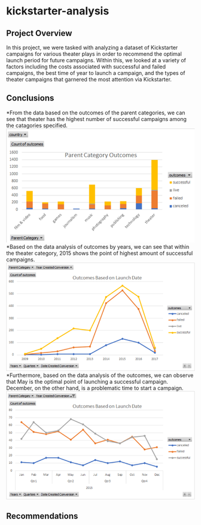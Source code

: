 # kickstarter-analysis
## Project Overview
In this project, we were tasked with analyzing a dataset of Kickstarter campaigns for various theater plays in order to recommend the optimal launch period for future campaigns. Within this, we looked at a variety of factors including the costs associated with successful and failed campaigns, the best time of year to launch a campaign, and the types of theater campaigns that garnered the most attention via Kickstarter.  
## Conclusions
*From the data based on the outcomes of the parent categories, we can see that theater has the highest number of successful campaigns among the catagories specified.   
![](https://github.com/Stewartsl17/kickstarter-analysis/blob/master/Parent%20Category.png)   
*Based on the data analysis of outcomes by years, we can see that within the theater category, 2015 shows the point of highest amount of successful campaigns. 
![](https://github.com/Stewartsl17/kickstarter-analysis/blob/master/Outcomes.png)   
*Furthermore, based on the data analysis of the outcomes, we can observe that May is the optimal point of launching a successful campaign. December, on the other hand, is a problematic time to start a campaign.   
![](https://github.com/Stewartsl17/kickstarter-analysis/blob/master/Outcomes%20-%20By%20Quarter.png)   
## Recommendations
